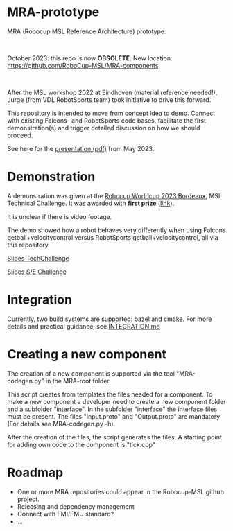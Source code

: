 # MRA-prototype

MRA (Robocup MSL Reference Architecture) prototype.

<br/>

October 2023: this repo is now **OBSOLETE**. New location: https://github.com/RoboCup-MSL/MRA-components

<br/>


After the MSL workshop 2022 at Eindhoven (material reference needed!), Jurge (from VDL RobotSports team) took initiative to drive this forward.

This repository is intended to move from concept idea to demo. Connect with existing Falcons- and RobotSports code bases, facilitate the first demonstration(s) and trigger detailed discussion on how we should proceed.

See here for the [presentation (pdf)](https://drive.google.com/file/d/1-4txLCdpiMcM90y2xGZRdFGJl2T32eTw/view?usp=sharing) from May 2023.

# Demonstration

A demonstration was given at the [Robocup Worldcup 2023 Bordeaux](https://www.robocup.org/events/57), MSL Technical Challenge. It was awarded with **first prize** ([link](https://www.robocup.org/leagues/6)).

It is unclear if there is video footage.

The demo showed how a robot behaves very differently when using Falcons getball+velocitycontrol versus RobotSports getball+velocitycontrol, all via this repository.

[Slides TechChallenge](https://drive.google.com/file/d/14PoBWKEjPzDFVzXhQVmezd2EIjWnwXRg/view?usp=drive_link)

[Slides S/E Challenge](https://docs.google.com/presentation/d/172d7rAMGgPWsQBSFL9lv62un4zYSysuA/edit?usp=sharing&ouid=100208042967383691350&rtpof=true&sd=true)

# Integration

Currently, two build systems are supported: bazel and cmake.
For more details and practical guidance, see [INTEGRATION.md](INTEGRATION.md)

# Creating a new component

The creation of a new component is supported via the tool "MRA-codegen.py" in the MRA-root folder.<BR>

This script creates from templates the files needed for a component.
To make a new component a developer need to create a new component folder and a subfolder "interface".
In the subfolder "interface" the interface files must be present. The files "Input.proto" and "Output.proto"
are mandatory (For details see MRA-codegen.py -h).

After the creation of the files, the script generates the files.
A starting point for adding own code to the component is "tick.cpp"


# Roadmap

* One or more MRA repositories could appear in the Robocup-MSL github project.
* Releasing and dependency management
* Connect with FMI/FMU standard?
* ...

